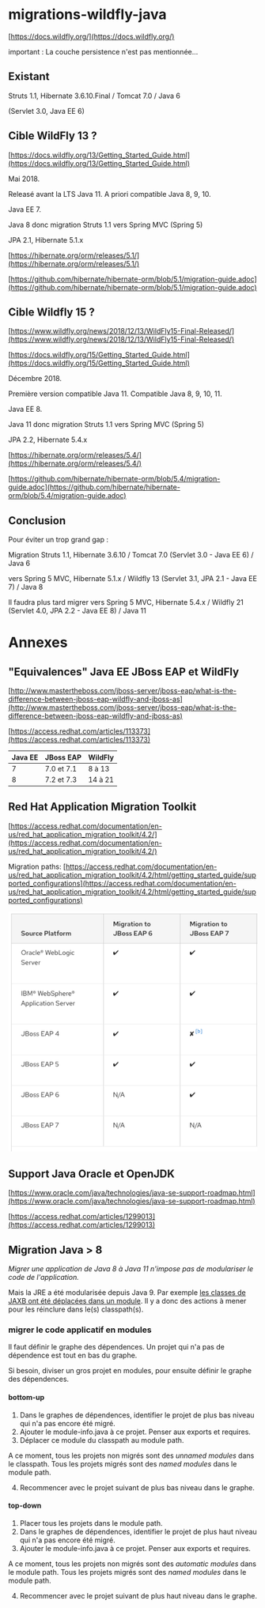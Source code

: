 # migrations-wildfly-java

[https://docs.wildfly.org/](https://docs.wildfly.org/)

important : La couche persistence n'est pas mentionnée...

## Existant

Struts 1.1, Hibernate 3.6.10.Final / Tomcat 7.0 / Java 6

(Servlet 3.0, Java EE 6)

## Cible WildFly 13 ?

[https://docs.wildfly.org/13/Getting_Started_Guide.html](https://docs.wildfly.org/13/Getting_Started_Guide.html)

Mai 2018. 

Releasé avant la LTS Java 11. A priori compatible Java 8, 9, 10.

Java EE 7.

Java 8 donc migration Struts 1.1 vers Spring MVC (Spring 5)

JPA 2.1, Hibernate 5.1.x

[https://hibernate.org/orm/releases/5.1/](https://hibernate.org/orm/releases/5.1/)

[https://github.com/hibernate/hibernate-orm/blob/5.1/migration-guide.adoc](https://github.com/hibernate/hibernate-orm/blob/5.1/migration-guide.adoc)

## Cible Wildfly 15 ?

[https://www.wildfly.org/news/2018/12/13/WildFly15-Final-Released/](https://www.wildfly.org/news/2018/12/13/WildFly15-Final-Released/)

[https://docs.wildfly.org/15/Getting_Started_Guide.html](https://docs.wildfly.org/15/Getting_Started_Guide.html)

Décembre 2018.

Première version compatible Java 11. Compatible Java 8, 9, 10, 11.

Java EE 8.

Java 11 donc migration Struts 1.1 vers Spring MVC (Spring 5)

JPA 2.2, Hibernate 5.4.x

[https://hibernate.org/orm/releases/5.4/](https://hibernate.org/orm/releases/5.4/)

[https://github.com/hibernate/hibernate-orm/blob/5.4/migration-guide.adoc](https://github.com/hibernate/hibernate-orm/blob/5.4/migration-guide.adoc)

## Conclusion

Pour éviter un trop grand gap :

Migration Struts 1.1, Hibernate 3.6.10 / Tomcat 7.0 (Servlet 3.0 - Java EE 6) / Java 6

vers Spring 5 MVC, Hibernate 5.1.x / Wildfly 13 (Servlet 3.1, JPA 2.1 - Java EE 7) / Java 8

Il faudra plus tard migrer vers Spring 5 MVC, Hibernate 5.4.x / Wildfly 21 (Servlet 4.0, JPA 2.2 - Java EE 8) / Java 11

# Annexes

## "Equivalences" Java EE JBoss EAP et WildFly

[http://www.mastertheboss.com/jboss-server/jboss-eap/what-is-the-difference-between-jboss-eap-wildfly-and-jboss-as](http://www.mastertheboss.com/jboss-server/jboss-eap/what-is-the-difference-between-jboss-eap-wildfly-and-jboss-as)

[https://access.redhat.com/articles/113373](https://access.redhat.com/articles/113373)

| Java EE       | JBoss EAP    | WildFly       |
| ------------- | -------------| ------------- |
| 7             | 7.0 et 7.1   | 8 à 13        |
| 8             | 7.2 et 7.3   | 14 à 21       |

## Red Hat Application Migration Toolkit

[https://access.redhat.com/documentation/en-us/red_hat_application_migration_toolkit/4.2/](https://access.redhat.com/documentation/en-us/red_hat_application_migration_toolkit/4.2/)

Migration paths:
[https://access.redhat.com/documentation/en-us/red_hat_application_migration_toolkit/4.2/html/getting_started_guide/supported_configurations](https://access.redhat.com/documentation/en-us/red_hat_application_migration_toolkit/4.2/html/getting_started_guide/supported_configurations)

![Supported Source Platform Migration Paths](RHAMT_1.png)

## Support Java Oracle et OpenJDK

[https://www.oracle.com/java/technologies/java-se-support-roadmap.html](https://www.oracle.com/java/technologies/java-se-support-roadmap.html)

[https://access.redhat.com/articles/1299013](https://access.redhat.com/articles/1299013)

## Migration Java > 8

*Migrer une application de Java 8 à Java 11 n'impose pas de modulariser le code de l'application.*

Mais la JRE a été modularisée depuis Java 9. Par exemple [les classes de JAXB ont été déplacées dans un module](https://www.jesperdj.com/2018/09/30/jaxb-on-java-9-10-11-and-beyond/). Il y a donc des actions à mener pour les réinclure dans le(s) classpath(s).

### migrer le code applicatif en modules

Il faut définir le graphe des dépendences. Un projet qui n'a pas de dépendence est tout en bas du graphe.

Si besoin, diviser un gros projet en modules, pour ensuite définir le graphe des dépendences.

#### bottom-up

1. Dans le graphes de dépendences, identifier le projet de plus bas niveau qui n'a pas encore été migré.
2. Ajouter le module-info.java à ce projet. Penser aux exports et requires.
3. Déplacer ce module du classpath au module path.

A ce moment, tous les projets non migrés sont des *unnamed modules* dans le classpath. Tous les projets migrés sont des *named modules* dans le module path.

4. Recommencer avec le projet suivant de plus bas niveau dans le graphe.

#### top-down

1. Placer tous les projets dans le module path.
2. Dans le graphes de dépendences, identifier le projet de plus haut niveau qui n'a pas encore été migré.
3. Ajouter le module-info.java à ce projet. Penser aux exports et requires.

A ce moment, tous les projets non migrés sont des *automatic modules* dans le module path. Tous les projets migrés sont des *named modules* dans le module path.

4. Recommencer avec le projet suivant de plus haut niveau dans le graphe.




